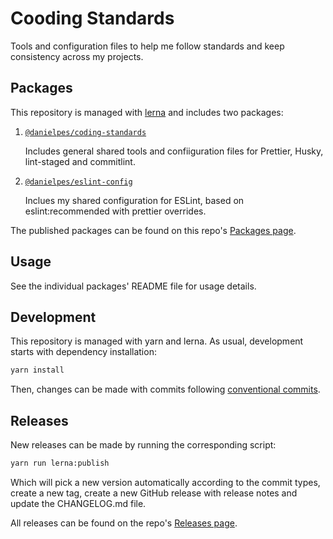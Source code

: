 # Cooding Standards

Tools and configuration files to help me follow standards and keep consistency across my projects.

## Packages

This repository is managed with [lerna](https://lerna.js.org/) and includes two packages:

1. [`@danielpes/coding-standards`](./packages/coding-standards/)

   Includes general shared tools and confiiguration files for Prettier, Husky, lint-staged and commitlint.

1. [`@danielpes/eslint-config`](./packages/eslint-config)

   Inclues my shared configuration for ESLint, based on eslint:recommended with prettier overrides.

The published packages can be found on this repo's [Packages page](https://github.com/danielpes?tab=packages&repo_name=coding-standards).

## Usage

See the individual packages' README file for usage details.

## Development

This repository is managed with yarn and lerna. As usual, development starts with dependency installation:

```sh
yarn install
```

Then, changes can be made with commits following [conventional commits](https://www.conventionalcommits.org/en/v1.0.0/).

## Releases

New releases can be made by running the corresponding script:

```sh
yarn run lerna:publish
```

Which will pick a new version automatically according to the commit types, create a new tag, create a new GitHub release with release notes and update the CHANGELOG.md file.

All releases can be found on the repo's [Releases page](https://github.com/danielpes/coding-standards/releases).
